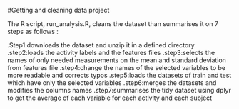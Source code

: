 #Getting and cleaning data project

The R script, run_analysis.R, cleans the dataset than summarises it on 7 steps as follows :

.Step1:downloads the dataset and unzip it in a defined directory 
.step2:loads the activity labels and the features files 
.step3:selects the names of only needed measurements on the mean and standard deviation from features file 
.step4:change the names of the selected variables to be more readable and corrects typos
.step5:loads the datasets of train and test which have only the selected variables
.step6:merges the datasets and modifies the columns names
.step7:summarises the tidy dataset using dplyr to get the average of each variable for each activity and each subject
